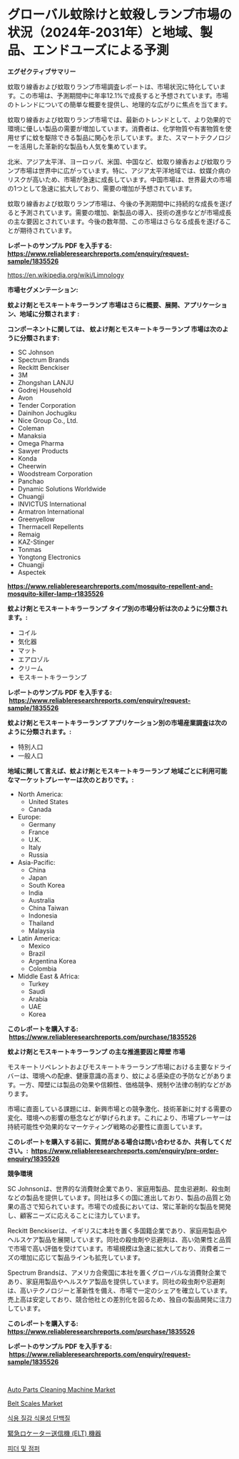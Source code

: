 <p><h1>グローバル蚊除けと蚊殺しランプ市場の状況（2024年-2031年）と地域、製品、エンドユーズによる予測</h1></p><p><strong>エグゼクティブサマリー</strong></p>
<p><p>蚊取り線香および蚊取りランプ市場調査レポートは、市場状況に特化しています。この市場は、予測期間中に年率12.1%で成長すると予想されています。市場のトレンドについての簡単な概要を提供し、地理的な広がりに焦点を当てます。</p><p>蚊取り線香および蚊取りランプ市場では、最新のトレンドとして、より効果的で環境に優しい製品の需要が増加しています。消費者は、化学物質や有害物質を使用せずに蚊を駆除できる製品に関心を示しています。また、スマートテクノロジーを活用した革新的な製品も人気を集めています。</p><p>北米、アジア太平洋、ヨーロッパ、米国、中国など、蚊取り線香および蚊取りランプ市場は世界中に広がっています。特に、アジア太平洋地域では、蚊媒介病のリスクが高いため、市場が急速に成長しています。中国市場は、世界最大の市場の1つとして急速に拡大しており、需要の増加が予想されています。</p><p>蚊取り線香および蚊取りランプ市場は、今後の予測期間中に持続的な成長を遂げると予測されています。需要の増加、新製品の導入、技術の進歩などが市場成長の主な要因とされています。今後の数年間、この市場はさらなる成長を遂げることが期待されています。</p></p>
<p><strong>レポートのサンプル PDF を入手する: <a href="https://www.reliableresearchreports.com/enquiry/request-sample/1835526">https://www.reliableresearchreports.com/enquiry/request-sample/1835526</a></strong></p>
<p><a href="https://en.wikipedia.org/wiki/Limnology">https://en.wikipedia.org/wiki/Limnology</a></p>
<p><strong>市場セグメンテーション:</strong></p>
<p><strong> 蚊よけ剤とモスキートキラーランプ 市場はさらに概要、展開、アプリケーション、地域に分類されます :</strong></p>
<p><strong>コンポーネントに関しては、 蚊よけ剤とモスキートキラーランプ 市場は次のように分類されます: &nbsp;</strong></p>
<p><ul><li>SC Johnson</li><li>Spectrum Brands</li><li>Reckitt Benckiser</li><li>3M</li><li>Zhongshan LANJU</li><li>Godrej Household</li><li>Avon</li><li>Tender Corporation</li><li>Dainihon Jochugiku</li><li>Nice Group Co., Ltd.</li><li>Coleman</li><li>Manaksia</li><li>Omega Pharma</li><li>Sawyer Products</li><li>Konda</li><li>Cheerwin</li><li>Woodstream Corporation</li><li>Panchao</li><li>Dynamic Solutions Worldwide</li><li>Chuangji</li><li>INVICTUS International</li><li>Armatron International</li><li>Greenyellow</li><li>Thermacell Repellents</li><li>Remaig</li><li>KAZ-Stinger</li><li>Tonmas</li><li>Yongtong Electronics</li><li>Chuangji</li><li>Aspectek</li></ul></p>
<p><strong><a href="https://www.reliableresearchreports.com/mosquito-repellent-and-mosquito-killer-lamp-r1835526">https://www.reliableresearchreports.com/mosquito-repellent-and-mosquito-killer-lamp-r1835526</a></strong></p>
<p><strong> 蚊よけ剤とモスキートキラーランプ タイプ別の市場分析は次のように分類されます。:</strong></p>
<p><ul><li>コイル</li><li>気化器</li><li>マット</li><li>エアロゾル</li><li>クリーム</li><li>モスキートキラーランプ</li></ul></p>
<p><strong>レポートのサンプル PDF を入手する: &nbsp;<a href="https://www.reliableresearchreports.com/enquiry/request-sample/1835526">https://www.reliableresearchreports.com/enquiry/request-sample/1835526</a></strong></p>
<p><strong> 蚊よけ剤とモスキートキラーランプ アプリケーション別の市場産業調査は次のように分類されます。:</strong></p>
<p><ul><li>特別人口</li><li>一般人口</li></ul></p>
<p><strong>地域に関して言えば、蚊よけ剤とモスキートキラーランプ 地域ごとに利用可能なマーケットプレーヤーは次のとおりです。:</strong></p>
<p><ul>
    <li>
        North America:
        <ul>
            <li>United States</li>
            <li>Canada</li>
        </ul>
    </li>
    <li>
        Europe:
        <ul>
            <li>Germany</li>
            <li>France</li>
            <li>U.K.</li>
            <li>Italy</li>
            <li>Russia</li>
        </ul>
    </li>
    <li>
        Asia-Pacific:
        <ul>
            <li>China</li>
            <li>Japan</li>
            <li>South Korea</li>
            <li>India</li>
            <li>Australia</li>
            <li>China Taiwan</li>
            <li>Indonesia</li>
            <li>Thailand</li>
            <li>Malaysia</li>
        </ul>
    </li>
    <li>
        Latin America:
        <ul>
            <li>Mexico</li>
            <li>Brazil</li>
            <li>Argentina Korea</li>
            <li>Colombia</li>
        </ul>
    </li>
    <li>
        Middle East & Africa:
        <ul>
            <li>Turkey</li>
            <li>Saudi</li>
            <li>Arabia</li>
            <li>UAE</li>
            <li>Korea</li>
        </ul>
    </li>
    </ul></p>
<p><strong>このレポートを購入する: &nbsp;<a href="https://www.reliableresearchreports.com/purchase/1835526">https://www.reliableresearchreports.com/purchase/1835526</a></strong></p>
<p><strong>蚊よけ剤とモスキートキラーランプ の主な推進要因と障壁 市場</strong></p>
<p><p>モスキートリペレントおよびモスキートキラーランプ市場における主要なドライバーは、環境への配慮、健康意識の高まり、蚊による感染症の予防などがあります。一方、障壁には製品の効果や信頼性、価格競争、規制や法律の制約などがあります。</p><p>市場に直面している課題には、新興市場との競争激化、技術革新に対する需要の変化、環境への影響の懸念などが挙げられます。これにより、市場プレーヤーは持続可能性や効果的なマーケティング戦略の必要性に直面しています。</p></p>
<p><strong>このレポートを購入する前に、質問がある場合は問い合わせるか、共有してください。:&nbsp; <a href="https://www.reliableresearchreports.com/enquiry/pre-order-enquiry/1835526">https://www.reliableresearchreports.com/enquiry/pre-order-enquiry/1835526</a></strong></p>
<p><strong>競争環境</strong></p>
<p><p>SC Johnsonは、世界的な消費財企業であり、家庭用製品、昆虫忌避剤、殺虫剤などの製品を提供しています。同社は多くの国に進出しており、製品の品質と効果の高さで知られています。市場での成長においては、常に革新的な製品を開発し、顧客ニーズに応えることに注力しています。</p><p>Reckitt Benckiserは、イギリスに本社を置く多国籍企業であり、家庭用製品やヘルスケア製品を展開しています。同社の殺虫剤や忌避剤は、高い効果性と品質で市場で高い評価を受けています。市場規模は急速に拡大しており、消費者ニーズの増加に応じて製品ラインも拡充しています。</p><p>Spectrum Brandsは、アメリカ合衆国に本社を置くグローバルな消費財企業であり、家庭用製品やヘルスケア製品を提供しています。同社の殺虫剤や忌避剤は、高いテクノロジーと革新性を備え、市場で一定のシェアを確立しています。売上高は安定しており、競合他社との差別化を図るため、独自の製品開発に注力しています。</p></p>
<p><strong>このレポートを購入する: &nbsp; <a href="https://www.reliableresearchreports.com/purchase/1835526">https://www.reliableresearchreports.com/purchase/1835526</a></strong></p>
<p><strong>レポートのサンプル PDF を入手する: &nbsp;<a href="https://www.reliableresearchreports.com/enquiry/request-sample/1835526">https://www.reliableresearchreports.com/enquiry/request-sample/1835526</a></strong><strong></strong></p>
<p>&nbsp;</p>
<p><p><a href="https://github.com/nigngrjl95/Market-Research-Report-List-1/blob/main/auto-parts-cleaning-machine-market.md">Auto Parts Cleaning Machine Market</a></p><p><a href="https://github.com/sarohimweaach77/Market-Research-Report-List-1/blob/main/belt-scales-market.md">Belt Scales Market</a></p><p><a href="https://github.com/BrettWeberrt8767765/Market-Research-Report-List-2/blob/main/5130183172660.md">식용 질감 식물성 단백질</a></p><p><a href="https://github.com/DanykaKilback/Market-Research-Report-List-1/blob/main/8636588160535.md">緊急ロケーター送信機 (ELT) 機器</a></p><p><a href="https://github.com/camron674/Market-Research-Report-List-1/blob/main/5550970172661.md">피더 및 점퍼</a></p></p>